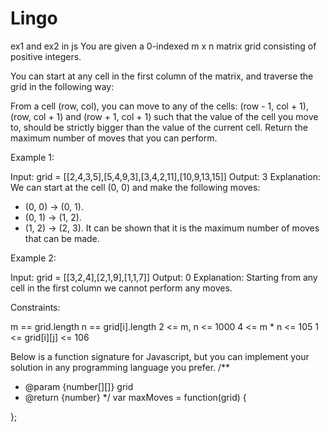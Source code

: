# Lingo
ex1 and ex2 in js
You are given a 0-indexed m x n matrix grid consisting of positive integers.

You can start at any cell in the first column of the matrix, and traverse the grid in the following way:

From a cell (row, col), you can move to any of the cells: (row - 1, col + 1), (row, col + 1) and (row + 1, col + 1) such that the value of the cell you move to, should be strictly bigger than the value of the current cell.
Return the maximum number of moves that you can perform.

Example 1:

Input: grid = [[2,4,3,5],[5,4,9,3],[3,4,2,11],[10,9,13,15]]
Output: 3
Explanation: We can start at the cell (0, 0) and make the following moves:
- (0, 0) -> (0, 1).
- (0, 1) -> (1, 2).
- (1, 2) -> (2, 3).
It can be shown that it is the maximum number of moves that can be made.

Example 2:

Input: grid = [[3,2,4],[2,1,9],[1,1,7]]
Output: 0
Explanation: Starting from any cell in the first column we cannot perform any moves.


Constraints:

m == grid.length
n == grid[i].length
2 <= m, n <= 1000
4 <= m * n <= 105
1 <= grid[i][j] <= 106


Below is a function signature for Javascript, but you can implement your solution in any programming language you prefer. 
/**
 * @param {number[][]} grid
 * @return {number}
 */
var maxMoves = function(grid) {
    
};
